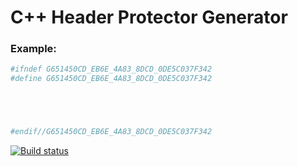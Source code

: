 # C++ Header Protector Generator

### Example:
```sh
#ifndef G651450CD_EB6E_4A83_8DCD_0DE5C037F342
#define G651450CD_EB6E_4A83_8DCD_0DE5C037F342





#endif//G651450CD_EB6E_4A83_8DCD_0DE5C037F342
```

[![Build status](https://ci.appveyor.com/api/projects/status/7wf6l2bia5uc5y5c?svg=true)](https://ci.appveyor.com/project/pkjq/headerprotectorgenerator)
